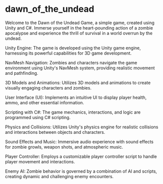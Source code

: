 # dawn_of_the_undead
Welcome to the Dawn of the Undead Game, a simple game, created using Unity and C#. Immerse yourself in the heart-pounding action of a zombie apocalypse and experience the thrill of survival in a world overrun by the undead.


Unity Engine: The game is developed using the Unity game engine, harnessing its powerful capabilities for 3D game development.

NavMesh Navigation: Zombies and characters navigate the game environment using Unity's NavMesh system, providing realistic movement and pathfinding.

3D Models and Animations: Utilizes 3D models and animations to create visually engaging characters and zombies.

User Interface (UI): Implements an intuitive UI to display player health, ammo, and other essential information.

Scripting with C#: The game mechanics, interactions, and logic are programmed using C# scripting.

Physics and Collisions: Utilizes Unity's physics engine for realistic collisions and interactions between objects and characters.

Sound Effects and Music: Immersive audio experience with sound effects for zombie growls, weapon shots, and atmospheric music.

Player Controller: Employs a customizable player controller script to handle player movement and interactions.

Enemy AI: Zombie behavior is governed by a combination of AI and scripts, creating dynamic and challenging enemy encounters.
